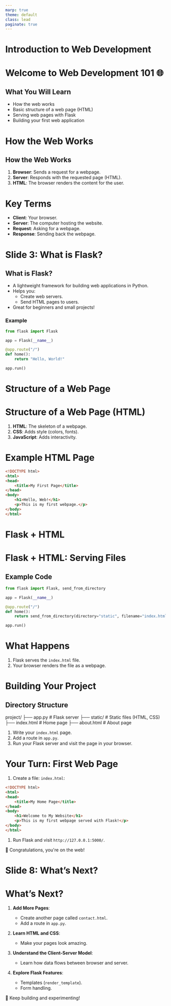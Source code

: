 ```yaml
---
marp: true
theme: default
class: lead
paginate: true
---
```


<!-- headingDivider: 1 -->
<!-- backgroundColor: black -->
<!-- class: invert -->

# **Introduction to Web Development**

# Welcome to Web Development 101 🌐

## What You Will Learn

- How the web works
- Basic structure of a web page (HTML)
- Serving web pages with Flask
- Building your first web application

# **How the Web Works**

## How the Web Works

1. **Browser**: Sends a request for a webpage.
2. **Server**: Responds with the requested page (HTML).
3. **HTML**: The browser renders the content for the user.

# Key Terms

- **Client**: Your browser.
- **Server**: The computer hosting the website.
- **Request**: Asking for a webpage.
- **Response**: Sending back the webpage.

# Slide 3: **What is Flask?**

## What is Flask?

- A lightweight framework for building web applications in Python.
- Helps you:
  - Create web servers.
  - Send HTML pages to users.
- Great for beginners and small projects!

### Example

```python
from flask import Flask

app = Flask(__name__)

@app.route("/")
def home():
    return "Hello, World!"

app.run()
```

# **Structure of a Web Page**

# Structure of a Web Page (HTML)

1. **HTML**: The skeleton of a webpage.
2. **CSS**: Adds style (colors, fonts).
3. **JavaScript**: Adds interactivity.

# Example HTML Page

```html
<!DOCTYPE html>
<html>
<head>
    <title>My First Page</title>
</head>
<body>
    <h1>Hello, Web!</h1>
    <p>This is my first webpage.</p>
</body>
</html>
```

# **Flask + HTML**

# Flask + HTML: Serving Files

## Example Code

```python
from flask import Flask, send_from_directory

app = Flask(__name__)

@app.route("/")
def home():
    return send_from_directory(directory="static", filename="index.html")

app.run()
```

# What Happens

1. Flask serves the `index.html` file.
2. Your browser renders the file as a webpage.

# **Building Your Project**

## Directory Structure

project/
├── app.py          # Flask server
├── static/         # Static files (HTML, CSS)
    ├── index.html  # Home page
    ├── about.html  # About page

1. Write your `index.html` page.
2. Add a route in `app.py`.
3. Run your Flask server and visit the page in your browser.

# **Your Turn: First Web Page**

1. Create a file: `index.html`:

```html
<!DOCTYPE html>
<html>
<head>
    <title>My Home Page</title>
</head>
<body>
    <h1>Welcome to My Website</h1>
    <p>This is my first webpage served with Flask!</p>
</body>
</html>
```

1. Run Flask and visit `http://127.0.0.1:5000/`.

🎉 Congratulations, you're on the web!

# Slide 8: **What’s Next?**

# What’s Next?

1. **Add More Pages**:
   - Create another page called `contact.html`.
   - Add a route in `app.py`.

2. **Learn HTML and CSS**:
   - Make your pages look amazing.

3. **Understand the Client-Server Model**:
   - Learn how data flows between browser and server.

4. **Explore Flask Features**:
   - Templates (`render_template`).
   - Form handling.

🚀 Keep building and experimenting!
